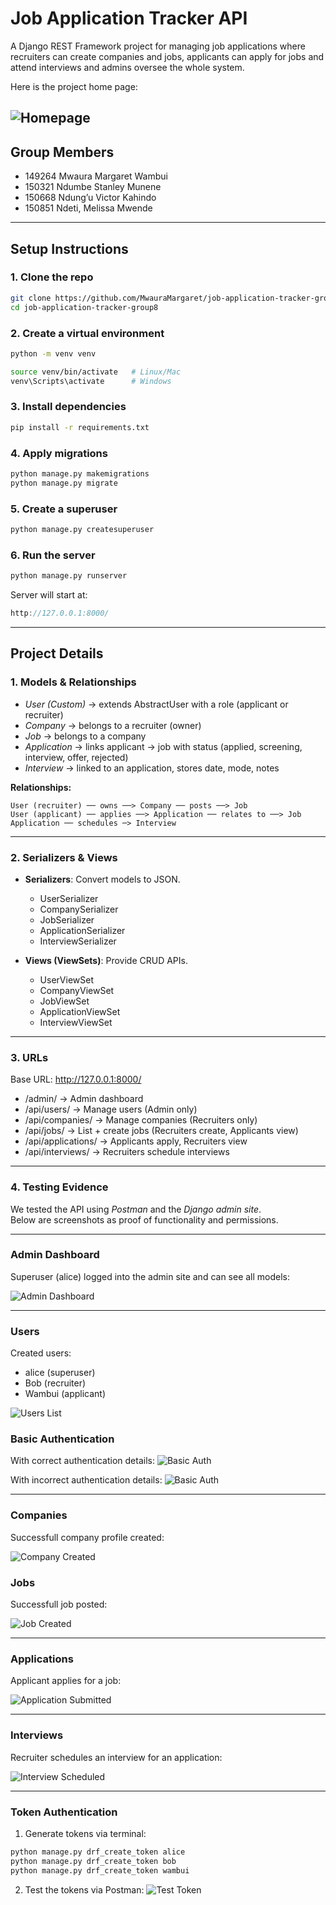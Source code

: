 # Job Application Tracker API

A Django REST Framework project for managing job applications where recruiters can create companies and jobs, applicants can apply for jobs and attend interviews and admins oversee the whole system.

Here is the project home page:

![Homepage](images/homepage.png)
---

## Group Members
- 149264 Mwaura Margaret Wambui
- 150321 Ndumbe Stanley Munene
- 150668 Ndung’u Victor Kahindo
- 150851 Ndeti, Melissa Mwende

---

##  Setup Instructions

### 1. Clone the repo
```bash
git clone https://github.com/MwauraMargaret/job-application-tracker-group8.git
cd job-application-tracker-group8
```

### 2. Create a virtual environment
```bash
python -m venv venv

source venv/bin/activate   # Linux/Mac
venv\Scripts\activate      # Windows
```

### 3. Install dependencies
```bash
pip install -r requirements.txt
```

### 4. Apply migrations
```bash
python manage.py makemigrations
python manage.py migrate
```

### 5. Create a superuser
```bash
python manage.py createsuperuser
```

### 6. Run the server
```bash
python manage.py runserver
```
Server will start at:
```cpp
http://127.0.0.1:8000/
```
---

## Project Details

### 1. Models & Relationships

- *User (Custom)* → extends AbstractUser with a role (applicant or recruiter)  
- *Company* → belongs to a recruiter (owner)  
- *Job* → belongs to a company  
- *Application* → links applicant → job with status (applied, screening, interview, offer, rejected)  
- *Interview* → linked to an application, stores date, mode, notes  

**Relationships:**
```pgsql
User (recruiter) ── owns ──> Company ── posts ──> Job
User (applicant) ── applies ──> Application ── relates to ──> Job
Application ── schedules ─> Interview
```
---

### 2. Serializers & Views

- **Serializers**: Convert models to JSON.  
  - UserSerializer  
  - CompanySerializer  
  - JobSerializer  
  - ApplicationSerializer  
  - InterviewSerializer  

- **Views (ViewSets)**: Provide CRUD APIs.  
  - UserViewSet  
  - CompanyViewSet  
  - JobViewSet  
  - ApplicationViewSet  
  - InterviewViewSet  

---

### 3. URLs

Base URL: http://127.0.0.1:8000/

- /admin/ → Admin dashboard  
- /api/users/ → Manage users (Admin only)  
- /api/companies/ → Manage companies (Recruiters only)  
- /api/jobs/ → List + create jobs (Recruiters create, Applicants view)  
- /api/applications/ → Applicants apply, Recruiters view  
- /api/interviews/ → Recruiters schedule interviews  

---

### 4. Testing Evidence

We tested the API using *Postman* and the *Django admin site*.  
Below are screenshots as proof of functionality and permissions.

---

### Admin Dashboard
Superuser (alice) logged into the admin site and can see all models:

![Admin Dashboard](images/admin_dashboard.png)

---

### Users
Created users:
- alice (superuser)  
- Bob (recruiter)  
- Wambui (applicant)  

![Users List](images/users.png)

### Basic Authentication
With correct authentication details:
![Basic Auth](images/basic-auth-test.png)

With incorrect authentication details:
![Basic Auth](images/basic-auth-test2.png)

---

### Companies
Successfull company profile created:

![Company Created](images/companies.png)


### Jobs
Successfull job posted:

![Job Created](images/jobs.png)

---

### Applications
Applicant applies for a job:

![Application Submitted](images/applications.png)

---

### Interviews
Recruiter schedules an interview for an application:

![Interview Scheduled](images/interviews.png)

---

### Token Authentication
1. Generate tokens via terminal:

```bash
python manage.py drf_create_token alice
python manage.py drf_create_token bob
python manage.py drf_create_token wambui
```

2. Test the tokens via Postman:
![Test Token](images/token-auth.png)
